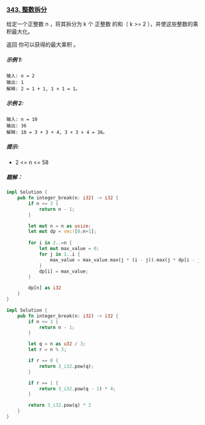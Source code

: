 ### [343. 整数拆分](https://leetcode.cn/problems/integer-break/)
给定一个正整数 n ，将其拆分为 k 个 正整数 的和（ k >= 2 ），并使这些整数的乘积最大化。

返回 你可以获得的最大乘积 。



##### 示例 1:
```
输入: n = 2
输出: 1
解释: 2 = 1 + 1, 1 × 1 = 1。
```

##### 示例 2:
```
输入: n = 10
输出: 36
解释: 10 = 3 + 3 + 4, 3 × 3 × 4 = 36。
```

##### 提示:
- 2 <= n <= 58

##### 题解：
```rust
impl Solution {
    pub fn integer_break(n: i32) -> i32 {
        if n <= 3 {
            return n - 1;
        }

        let mut n = n as usize;
        let mut dp = vec![0;n+1];
        
        for i in 2..=n {
            let mut max_value = 0;
            for j in 1..i {
                max_value = max_value.max(j * (i - j)).max(j * dp[i - j]);
            }
            dp[i] = max_value;
        }

        dp[n] as i32
    }
}
```

```rust
impl Solution {
    pub fn integer_break(n: i32) -> i32 {
        if n <= 3 {
            return n - 1;
        }

        let q = n as u32 / 3;
        let r = n % 3;

        if r == 0 {
            return 3_i32.pow(q);
        }

        if r == 1 {
            return 3_i32.pow(q - 1) * 4;
        }

        return 3_i32.pow(q) * 2
    }
}
```
